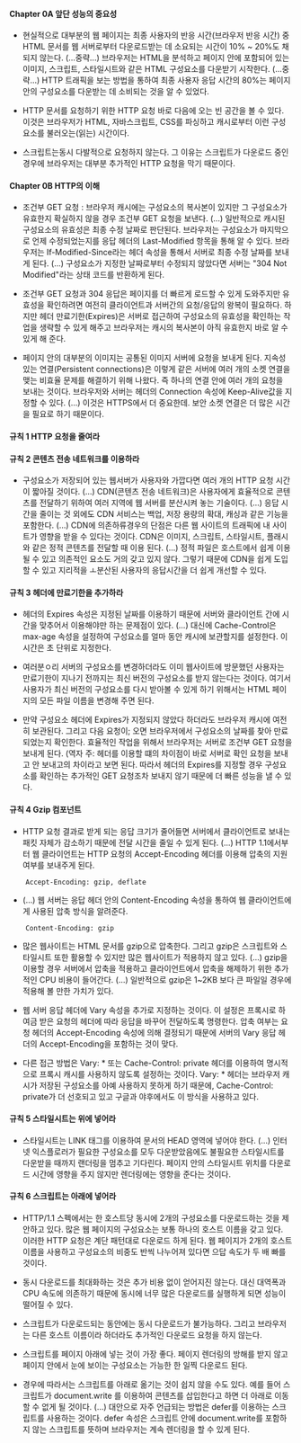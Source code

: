 #### Chapter 0A 앞단 성능의 중요성

* 현실적으로 대부분의 웹 페이지는 최종 사용자의 반응 시간(브라우저 반응 시간) 중 HTML 문서를 웹 서버로부터 다운로드받는 데 소요되는 시간이 10% ~ 20%도 채 되지 않는다. (...중략...) 브라우저는 HTML을 분석하고 페이지 안에 포함되어 있는 이미지, 스크립트, 스타일시트와 같은 HTML 구성요소를 다운받기 시작한다. (...중략...) HTTP 트래픽을 보는 방법을 통하여 최종 사용자 응답 시간의 80%는 페이지 안의 구성요소를 다운받는 데 소비되는 것을 알 수 있었다.


* HTTP 문서를 요청하기 위한 HTTP 요청 바로 다음에 오는 빈 공간을 볼 수 있다. 이것은 브라우저가 HTML, 자바스크립트, CSS를 파싱하고 캐시로부터 이런 구성요소를 불러오는(읽는) 시간이다.


* 스크립트는동시 다발적으로 요청하지 않는다. 그 이유는 스크립트가 다운로드 중인 경우에 브라우저는 대부분 추가적인 HTTP 요청을 막기 때문이다.

#### Chapter 0B HTTP의 이해

* 조건부 GET 요청 : 브라우저 캐시에는 구성요소의 복사본이 있지만 그 구성요소가 유효한지 확실하지 않을 경우 조건부 GET 요청을 보낸다. (...) 일반적으로 캐시된 구성요소의 유효성은 최종 수정 날짜로 판단된다. 브라우저는 구성요소가 마지막으로 언제 수정되었는지를 응답 헤더의 Last-Modified 항목을 통해 알 수 있다. 브라우저는 If-Modified-Since라는 헤더 속성을 통해서 서버로 최종 수정 날짜를 보내게 된다. (...) 구성요소가 지정한 날짜로부터 수정되지 않았다면 서버는 "304 Not Modified"라는 상태 코드를 반환하게 된다.


* 조건부 GET 요청과 304 응답은 페이지를 더 빠르게 로드할 수 있게 도와주지만 유효성을 확인하려면 여전히 클라이언트과 서버간의 요청/응답의 왕복이 필요하다. 하지만 헤더 만료기한(Expires)은 서버로 접근하여 구성요소의 유효성을 확인하는 작업을 생략할 수 있게 해주고 브라우저는 캐시의 복사본이 아직 유효한지 바로 알 수 있게 해 준다.


* 페이지 안의 대부분의 이미지는 공통된 이미지 서버에 요청을 보내게 된다. 지속성 있는 연결(Persistent connections)은 이렇게 같은 서버에 여러 개의 소켓 연결을 맺는 비효율 문제를 해결하기 위해 나왔다. 즉 하나의 연결 안에 여러 개의 요청을 보내는 것이다. 브라우저와 서버는 헤더의 Connection 속성에 Keep-Alive값을 지정할 수 있다. (...) 이것은 HTTPS에서 더 중요한데. 보안 소켓 연결은 더 많은 시간을 필요로 하기 때문이다.

#### 규칙 1 HTTP 요청을 줄여라
#### 규칙 2 콘텐츠 전송 네트워크를 이용하라

* 구성요소가 저장되어 있는 웹서버가 사용자와 가깝다면 여러 개의 HTTP 요청 시간이 짧아질 것이다. (...) CDN(콘텐츠 전송 네트워크)은 사용자에게 효율적으로 콘텐츠를 전달하기 위하여 여러 지역에 웹 서버를 분산시켜 놓는 기술이다. (...) 응답 시간을 줄이는 것 외에도 CDN 서비스는 백업, 저장 용량의 확대, 캐싱과 같은 기능을 포함한다. (...) CDN에 의존하류경우의 단점은 다른 웹 사이트의 트래픽에 내 사이트가 영향을 받을 수 있다는 것이다. CDN은 이미지, 스크립트, 스타일시트, 플래시와 같은 정적 콘텐츠를 전달할 때 이용 된다. (...) 정적 파일은 호스트에서 쉽게 이용될 수 있고 의존적인 요소도 거의 갖고 있지 않다. 그렇기 때문에 CDN을 쉽게 도입할 수 있고 지리적을 ㅗ분산된 사용자의 응답시간을 더 쉽게 개선할 수 있다.

#### 규칙 3 헤더에 만료기한을 추가하라

* 헤더의 Expires 속성은 지정된 날짜를 이용하기 때문에 서버와 클라이언트 간에 시간을 맞추어서 이용해야만 하는 문제점이 있다. (...) 대신에 Cache-Control은 max-age 속성을 설정하여 구성요소를 얼마 동안 캐시에 보관할지를 설정한다. 이 시간은 초 단위로 지정한다.


* 여러분ㅇ리 서버의 구성요소를 변경하더라도 이미 웹사이트에 방문했던 사용자는 만료기한이 지나기 전까지는 최신 버전의 구성요소를 받지 않는다는 것이다. 여기서 사용자가 최신 버전의 구성요소를 다시 받아볼 수 있게 하기 위해서는 HTML 페이지의 모든 파일 이름을 변경해 주면 된다.

* 만약 구성요소 헤더에 Expires가 지정되지 않았다 하더라도 브라우저 캐시에 여전히 보관된다. 그리고 다음 요청이; 오면 브라우저에서 구성요소의 날짜를 찾아 만료되었는지 확인한다. 효율적인 작업을 위해서 브라우저는 서버로 조건부 GET 요청을 보내게 된다. (역자 주: 헤더를 이용할 떄의 차이점이 바로 서버로 확인 요청을 보내고 안 보내고의 차이라고 보면 된다. 따라서 헤더의 Expires를 지정할 경우 구성요소를 확인하는 추가적인 GET 요청조차 보내지 않기 때문에 더 빠른 성능을 낼 수 있다.


#### 규칙 4 Gzip 컴포넌트

* HTTP 요청 결과로 받게 되는 응답 크기가 줄어들면 서버에서 클라이언트로 보내는 패킷 자체가 감소하기 때문에 전달 시간을 줄일 수 있게 된다. (...) HTTP 1.1에서부터 웹 클라이언트는 HTTP 요청의 Accept-Encoding 헤더를 이용해 압축의 지원 여부를 보내주게 된다.

```
	Accept-Encoding: gzip, deflate
```

* (...) 웹 서버는 응답 헤더 안의 Content-Encoding 속성을 통하여 웹 클라이언트에게 사용된 압축 방식을 알려준다.

```
	Content-Encoding: gzip
```

* 많은 웹사이트는 HTML 문서를 gzip으로 압축한다. 그리고 gzip은 스크립트와 스타일시트 또한 활용할 수 있지만 많은 웹사이트가 적용하지 않고 있다. (...) gzip을 이용할 경우 서버에서 압축을 적용하고 클라이언트에서 압축을 해제하기 위한 추가적인 CPU 비용이 들어간다. (...) 일반적으로 gzip은 1~2KB 보다 큰 파일일 경우에 적용해 볼 만한 가치가 있다.


* 웹 서버 응답 헤더에 Vary 속성을 추가로 지정하는 것이다. 이 설정은 프록시로 하여금 받은 요청의 헤더에 따라 응답을 바꾸어 전달하도록 명령한다. 압축 여부는 요청 헤더의 Accept-Encoding 속성에 의해 결정되기 때문에 서버의 Vary 응답 헤더의 Accept-Encoding을 포함하는 것이 맞다.


* 다른 접근 방법은 Vary: * 또는 Cache-Control: private 헤더를 이용하여 명시적으로 프록시 캐시를 사용하지 않도록 설정하는 것이다. Vary: * 헤더는 브라우저 캐시가 저장된 구성요소를 아예 사용하지 못하게 하기 때문에, Cache-Control: private가 더 선호되고 있고 구글과 야후에서도 이 방식을 사용하고 있다.


#### 규칙 5 스타일시트는 위에 넣어라

* 스타일시트는 LINK 태그를 이용하여 문서의 HEAD 영역에 넣어야 한다. (...) 인터넷 익스플로러가 필요한 구성요소를 모두 다운받았음에도 불필요한 스타일시트를 다운받을 때까지 랜더링을 멈추고 기다린다. 페이지 안의 스타일시트 위치를 다운로드 시간에 영향을 주지 않지만 렌더링에는 영향을 준다는 것이다.

#### 규칙 6 스크립트는 아래에 넣어라

* HTTP/1.1 스펙에서는 한 호스트당 동시에 2개의 구성요소를 다운로드하는 것을 제안하고 있다. 많은 웹 페이지의 구성요소는 보통 하나의 호스트 이름을 갖고 있다. 이러한 HTTP 요청은 계단 패턴대로 다운로드 하게 된다. 웹 페이지가 2개의 호스트 이름을 사용하고 구성요소의 비중도 반씩 나누어져 있다면 으답 속도가 두 배 빠를 것이다.


* 동시 다운로드를 최대화하는 것은 추가 비용 없이 얻어지진 않는다. 대신 대역폭과 CPU 속도에 의존하기 때문에 동시에 너무 많은 다운로드를 실행하게 되면 성능이 떨어질 수 있다.


* 스크립트가 다운로드되는 동안에는 동시 다운로드가 불가능하다. 그리고 브라우저는 다른 호스트 이름이라 하더라도 추가적인 다운로드 요청을 하지 않는다.


* 스크립트를 페이지 아래에 넣는 것이 가장 좋다. 페이지 렌더링의 방해를 받지 않고 페이지 안에서 눈에 보이는 구성요소는 가능한 한 일찍 다운로드 된다.


* 경우에 따라서는 스크립트를 아래로 옮기는 것이 쉽지 않을 수도 있다. 예를 들어 스크립트가 document.write 를 이용하여 콘텐츠를 삽입한다고 하면 더 아래로 이동할 수 없게 될 것이다. (...) 대안으로 자주 언급되는 방법은 defer를 이용하는 스크립트를 사용하는 것이다. defer 속성은 스크립트 안에 document.write를 포함하지 않는 스크립트를 뜻하며 브라우저는 계속 렌더링을 할 수 있게 된다.
